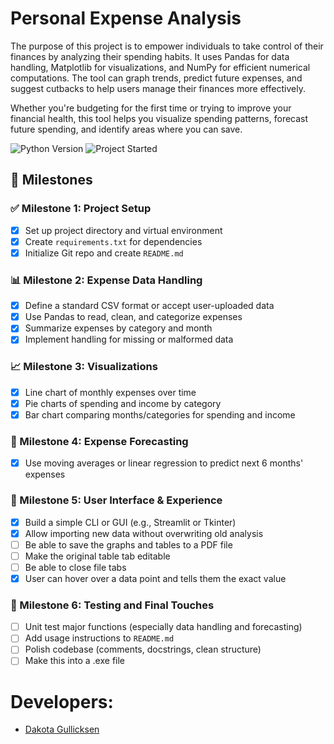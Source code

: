 # Personal Expense Analysis

The purpose of this project is to empower individuals to take control of their finances by analyzing their spending
habits. It uses Pandas for data handling, Matplotlib for visualizations, and NumPy for efficient numerical computations.
The tool can graph trends, predict future expenses, and suggest cutbacks to help users manage their finances more
effectively.

Whether you're budgeting for the first time or trying to improve your financial health, this tool helps you visualize
spending patterns, forecast future spending, and identify areas where you can save.

![Python Version](https://img.shields.io/badge/python-3.12-blue)
![Project Started](https://img.shields.io/badge/Project%20Started-July%207%2C%202025-orange)

## 📌 Milestones

### ✅ Milestone 1: Project Setup

- [x] Set up project directory and virtual environment
- [x] Create `requirements.txt` for dependencies
- [x] Initialize Git repo and create `README.md`

### 📊 Milestone 2: Expense Data Handling

- [x] Define a standard CSV format or accept user-uploaded data
- [x] Use Pandas to read, clean, and categorize expenses
- [x] Summarize expenses by category and month
- [x] Implement handling for missing or malformed data

### 📈 Milestone 3: Visualizations

- [x] Line chart of monthly expenses over time
- [x] Pie charts of spending and income by category
- [x] Bar chart comparing months/categories for spending and income

### 🔮 Milestone 4: Expense Forecasting

- [x] Use moving averages or linear regression to predict next 6 months' expenses

### 💾 Milestone 5: User Interface & Experience

- [X] Build a simple CLI or GUI (e.g., Streamlit or Tkinter)
- [X] Allow importing new data without overwriting old analysis
- [ ] Be able to save the graphs and tables to a PDF file
- [ ] Make the original table tab editable
- [ ] Be able to close file tabs
- [X] User can hover over a data point and tells them the exact value

### 🧪 Milestone 6: Testing and Final Touches

- [ ] Unit test major functions (especially data handling and forecasting)
- [ ] Add usage instructions to `README.md`
- [ ] Polish codebase (comments, docstrings, clean structure)
- [ ] Make this into a .exe file

# Developers:

- [Dakota Gullicksen](https://www.linkedin.com/in/dakota-w-gullicksen/)